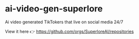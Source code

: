 # ai-video-gen-superlore
Ai video generated TikTokers that live on social media 24/7

View it here 👉 https://github.com/orgs/SuperloreAI/repositories
